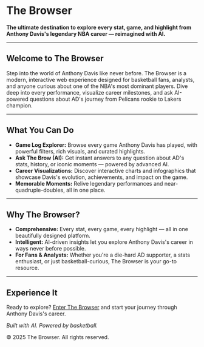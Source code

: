 # The Browser

**The ultimate destination to explore every stat, game, and highlight from Anthony Davis's legendary NBA career — reimagined with AI.**

---

## Welcome to The Browser

Step into the world of Anthony Davis like never before. The Browser is a modern, interactive web experience designed for basketball fans, analysts, and anyone curious about one of the NBA's most dominant players. Dive deep into every performance, visualize career milestones, and ask AI-powered questions about AD's journey from Pelicans rookie to Lakers champion.

---

## What You Can Do

- **Game Log Explorer:** Browse every game Anthony Davis has played, with powerful filters, rich visuals, and curated highlights.
- **Ask The Brow (AI):** Get instant answers to any question about AD's stats, history, or iconic moments — powered by advanced AI.
- **Career Visualizations:** Discover interactive charts and infographics that showcase Davis's evolution, achievements, and impact on the game.
- **Memorable Moments:** Relive legendary performances and near-quadruple-doubles, all in one place.

---

## Why The Browser?

- **Comprehensive:** Every stat, every game, every highlight — all in one beautifully designed platform.
- **Intelligent:** AI-driven insights let you explore Anthony Davis's career in ways never before possible.
- **For Fans & Analysts:** Whether you're a die-hard AD supporter, a stats enthusiast, or just basketball-curious, The Browser is your go-to resource.

---

## Experience It

Ready to explore? [Enter The Browser](#) and start your journey through Anthony Davis's career.

_Built with AI. Powered by basketball._

© 2025 The Browser. All rights reserved.
